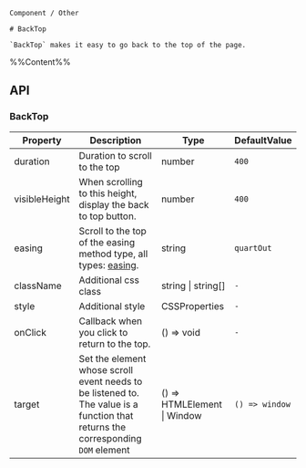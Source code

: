 `````
Component / Other

# BackTop

`BackTop` makes it easy to go back to the top of the page.
`````

%%Content%%

## API

### BackTop

|Property|Description|Type|DefaultValue|
|---|---|---|---|
|duration|Duration to scroll to the top|number |`400`|
|visibleHeight|When scrolling to this height, display the back to top button.|number |`400`|
|easing|Scroll to the top of the easing method type, all types: [easing](https://github.com/PengJiyuan/b-tween).|string |`quartOut`|
|className|Additional css class|string \| string[] |`-`|
|style|Additional style|CSSProperties |`-`|
|onClick|Callback when you click to return to the top.|() => void |`-`|
|target|Set the element whose scroll event needs to be listened to. The value is a function that returns the corresponding `DOM` element|() => HTMLElement \| Window |`() => window`|
